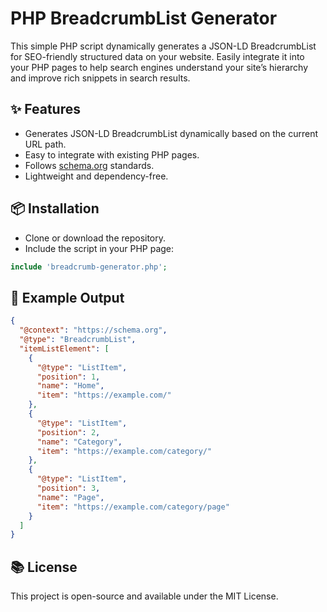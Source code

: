 # PHP BreadcrumbList Generator

This simple PHP script dynamically generates a JSON-LD BreadcrumbList for SEO-friendly structured data on your website. Easily integrate it into your PHP pages to help search engines understand your site’s hierarchy and improve rich snippets in search results.

## ✨ Features
+ Generates JSON-LD BreadcrumbList dynamically based on the current URL path.
+ Easy to integrate with existing PHP pages.
+ Follows [schema.org](https://schema.org/) standards.
+ Lightweight and dependency-free.

## 📦 Installation

+ Clone or download the repository.
+ Include the script in your PHP page:

```php
include 'breadcrumb-generator.php';
```

## 📄 Example Output
```json
{
  "@context": "https://schema.org",
  "@type": "BreadcrumbList",
  "itemListElement": [
    {
      "@type": "ListItem",
      "position": 1,
      "name": "Home",
      "item": "https://example.com/"
    },
    {
      "@type": "ListItem",
      "position": 2,
      "name": "Category",
      "item": "https://example.com/category/"
    },
    {
      "@type": "ListItem",
      "position": 3,
      "name": "Page",
      "item": "https://example.com/category/page"
    }
  ]
}

```

## 📚 License
This project is open-source and available under the MIT License.

